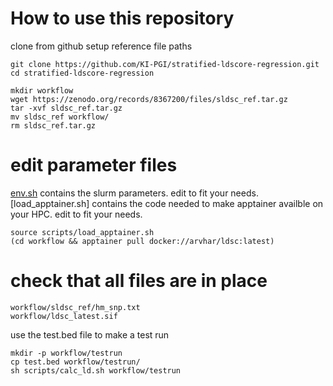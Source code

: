 # How to use this repository
clone from github
setup reference file paths

```
git clone https://github.com/KI-PGI/stratified-ldscore-regression.git
cd stratified-ldscore-regression
```


```
mkdir workflow
wget https://zenodo.org/records/8367200/files/sldsc_ref.tar.gz
tar -xvf sldsc_ref.tar.gz
mv sldsc_ref workflow/
rm sldsc_ref.tar.gz
```

# edit parameter files
[env.sh](scripts/env.sh) contains the slurm parameters. edit to fit your needs.
[load_apptainer.sh] contains the code needed to make apptainer availble on your HPC. edit to fit your needs.

```
source scripts/load_apptainer.sh
(cd workflow && apptainer pull docker://arvhar/ldsc:latest)
```
# check that all files are in place
```
workflow/sldsc_ref/hm_snp.txt
workflow/ldsc_latest.sif
```


use the test.bed file to make a test run
```
mkdir -p workflow/testrun
cp test.bed workflow/testrun/
sh scripts/calc_ld.sh workflow/testrun


```
